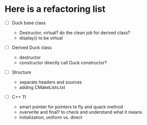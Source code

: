 # Here is a refactoring list
- [ ] Duck base class
  - Destructor, virtual? do the clean job for derived class?
  - display() to be virtual

- [ ] Derived Duck class
  - destructor
  - constructor directly call Duck constructor?
 
- [ ] Structure
  - separate headers and sources
  - adding CMakeLists.txt
 
- [ ] C++ 11 
  - smart pointer for pointers to fly and quack method
  - overwrite and final? to check and understand what it means
  - initialization, uniform vs. direct
